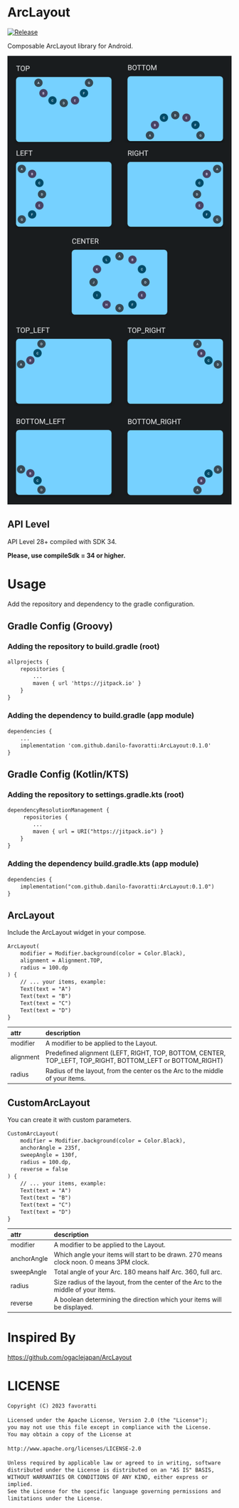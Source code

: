 # ArcLayout

[![Release](https://jitpack.io/v/danilo-favoratti/ArcLayout.svg)](https://jitpack.io/#danilo-favoratti/ArcLayout)

Composable ArcLayout library for Android.

![ArcLayout Demo][arclayout_png]

## API Level

API Level 28+ compiled with SDK 34. 

**Please, use compileSdk = 34 or higher.**

# Usage
Add the repository and dependency to the gradle configuration.

## Gradle Config (Groovy)

### Adding the repository to build.gradle (root)
```
allprojects {
    repositories {
        ...
        maven { url 'https://jitpack.io' }
    }
}
```

### Adding the dependency to build.gradle (app module)

```
dependencies {
    ...
    implementation 'com.github.danilo-favoratti:ArcLayout:0.1.0'
}
```

## Gradle Config (Kotlin/KTS)

### Adding the repository to settings.gradle.kts (root)

```
dependencyResolutionManagement {
     repositories {
        ...
        maven { url = URI("https://jitpack.io") }
    }
}
```

### Adding the dependency build.gradle.kts (app module)

```
dependencies {
    implementation("com.github.danilo-favoratti:ArcLayout:0.1.0")
}
```

## ArcLayout

Include the ArcLayout widget in your compose.

```
ArcLayout(
    modifier = Modifier.background(color = Color.Black),
    alignment = Alignment.TOP,
    radius = 100.dp
) {
    // ... your items, example:
    Text(text = "A")
    Text(text = "B")
    Text(text = "C")
    Text(text = "D")
}
```

| attr             | description                                                                                               |
|:-----------------|:----------------------------------------------------------------------------------------------------------|
| modifier         | A modifier to be applied to the Layout.                                                                   |
| alignment        | Predefined alignment (LEFT, RIGHT, TOP, BOTTOM, CENTER, TOP_LEFT, TOP_RIGHT, BOTTOM_LEFT or BOTTOM_RIGHT) |
| radius           | Radius of the layout, from the center os the Arc to the middle of your items.                             |

## CustomArcLayout

You can create it with custom parameters.

```
CustomArcLayout(
    modifier = Modifier.background(color = Color.Black),
    anchorAngle = 235f,
    sweepAngle = 130f,
    radius = 100.dp,
    reverse = false
) {
    // ... your items, example:
    Text(text = "A")
    Text(text = "B")
    Text(text = "C")
    Text(text = "D")
}
```

| attr        | description                                                                             |
|:------------|:----------------------------------------------------------------------------------------|
| modifier    | A modifier to be applied to the Layout.                                                 |
| anchorAngle | Which angle your items will start to be drawn. 270 means clock noon. 0 means 3PM clock. |
| sweepAngle  | Total angle of your Arc. 180 means half Arc. 360, full arc.                             |
| radius      | Size radius of the layout, from the center of the Arc to the middle of your items.      |
| reverse     | A boolean determining the direction which your items will be displayed.                 |

# Inspired By
https://github.com/ogaclejapan/ArcLayout

# LICENSE

```
Copyright (C) 2023 favoratti

Licensed under the Apache License, Version 2.0 (the "License");
you may not use this file except in compliance with the License.
You may obtain a copy of the License at

http://www.apache.org/licenses/LICENSE-2.0

Unless required by applicable law or agreed to in writing, software
distributed under the License is distributed on an "AS IS" BASIS,
WITHOUT WARRANTIES OR CONDITIONS OF ANY KIND, either express or implied.
See the License for the specific language governing permissions and
limitations under the License.
```
[arclayout_png]: https://raw.githubusercontent.com/danilo-favoratti/ArcLayout/main/art/arclayout.png
